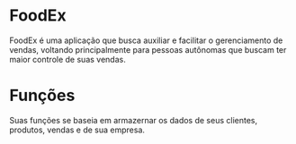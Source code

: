# FoodEx
FoodEx é uma aplicação que busca auxiliar e facilitar o gerenciamento de vendas, 
voltando principalmente para pessoas autônomas que buscam ter maior controle de suas vendas.


# Funções
Suas funções se baseia em armazernar os dados de seus clientes, produtos, vendas e de sua empresa.
